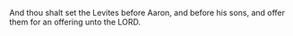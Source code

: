And thou shalt set the Levites before Aaron, and before his sons, and offer them for an offering unto the LORD.
